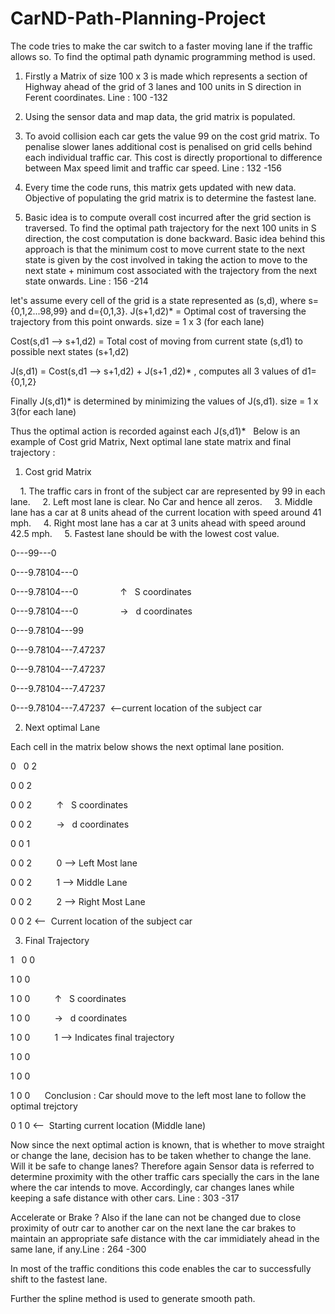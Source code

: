 # CarND-Path-Planning-Project

The code tries to make the car switch to a faster moving lane if the traffic allows so. To find the optimal path dynamic programming method is used. 

1) Firstly a Matrix of size 100 x 3 is made which represents a section of Highway ahead of the grid of 3 lanes and 100 units in S direction in Ferent coordinates. Line : 100 -132

2) Using the sensor data and map data, the grid matrix is populated. 

2) To avoid collision each car gets the value 99 on the cost grid matrix. To penalise slower lanes additional cost is penalised on grid cells behind each individual traffic car. This cost is directly proportional to difference between Max speed limit and traffic car speed. Line : 132 -156

3) Every time the code runs, this matrix gets updated with new data. Objective of populating the grid matrix is to determine the fastest lane. 

4) Basic idea is to compute overall cost incurred after the grid section is traversed. To find the optimal path trajectory for the next 100 units in S direction, the cost computation is done backward. Basic idea behind this approach is that the minimum cost to move current state to the next state is given by the cost involved in taking the action to move to the next state + minimum cost associated with the trajectory from the next state onwards. Line : 156 -214

let's assume every cell of the grid is a state represented as (s,d), where s={0,1,2...98,99} and d={0,1,3}.
J(s+1,d2)* = Optimal cost of traversing the trajectory from this point onwards. size = 1 x 3 (for each lane)

Cost(s,d1 --> s+1,d2) = Total cost of moving from current state (s,d1) to possible next states (s+1,d2) 

J(s,d1) = Cost(s,d1 --> s+1,d2) + J(s+1 ,d2)* , computes all 3 values of d1={0,1,2}

Finally J(s,d1)* is determined by minimizing the values of J(s,d1). size = 1 x 3(for each lane)

Thus the optimal action is recorded against each J(s,d1)*
 
Below is an example of Cost grid Matrix, Next optimal lane state matrix and final trajectory :

1) Cost grid Matrix

    1. The traffic cars in front of the subject car are represented by 99 in each lane.
    2. Left most lane is clear. No Car and hence all zeros.
    3. Middle lane has a car at 8 units ahead of the current location with speed around 41 mph.
    4. Right most lane has a car at 3 units ahead with speed around 42.5 mph.
    5. Fastest lane should be with the lowest cost value.  

0---99---0      

0---9.78104---0      

0---9.78104---0                 ↑   S coordinates 

0---9.78104---0                  →   d coordinates
 
0---9.78104---99     

0---9.78104---7.47237 

0---9.78104---7.47237

0---9.78104---7.47237

0---9.78104---7.47237  <--current location of the subject car

2) Next optimal Lane

Each cell in the matrix below shows the next optimal lane position.

0   0 	2 

0 	0 	2 

0 	0 	2          ↑   S coordinates

0 	0 	2          →   d coordinates     

0 	0 	1 

0 	0 	2          0 --> Left Most lane

0 	0 	2          1 --> Middle Lane

0 	0	  2          2 --> Right Most Lane

0	  0	  2 <--  Current location of the subject car

3) Final Trajectory 

1   0 	0 

1 	0 	0      

1 	0 	0          ↑   S coordinates

1 	0 	0          →   d coordinates

1 	0 	0          1 --> Indicates final trajectory

1 	0 	0 

1 	0 	0 

1 	0  	0      Conclusion : Car should move to the left most lane to follow the optimal trejctory

0	  1  	0 <--  Starting current location (Middle lane)

Now since the next optimal action is known, that is whether to move straight or change the lane, decision has to be taken whether to change the lane. Will it be safe to change lanes? Therefore again Sensor data is referred to determine proximity with the other traffic cars specially the cars in the lane where the car intends to move. Accordingly, car changes lanes while keeping a safe distance with other cars. Line : 303 -317

Accelerate or Brake ?
Also if the lane can not be changed due to close proximity of outr car to another car on the next lane the car brakes to maintain an appropriate safe distance with the car immidiately ahead in the same lane, if any.Line : 264 -300

In most of the traffic conditions this code enables the car to successfully shift to the fastest lane.

Further the spline method is used to generate smooth path.
